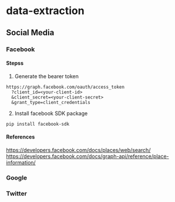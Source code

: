 # data-extraction



## Social Media



### Facebook

#### Stepss 

1. Generate the bearer token
```
https://graph.facebook.com/oauth/access_token
  ?client_id=<your-client-id>
  &client_secret=<your-client-secret>
  &grant_type=client_credentials
```

2. Install facebook SDK package
```
pip install facebook-sdk
```

#### References
https://developers.facebook.com/docs/places/web/search/
https://developers.facebook.com/docs/graph-api/reference/place-information/


### Google

### Twitter


